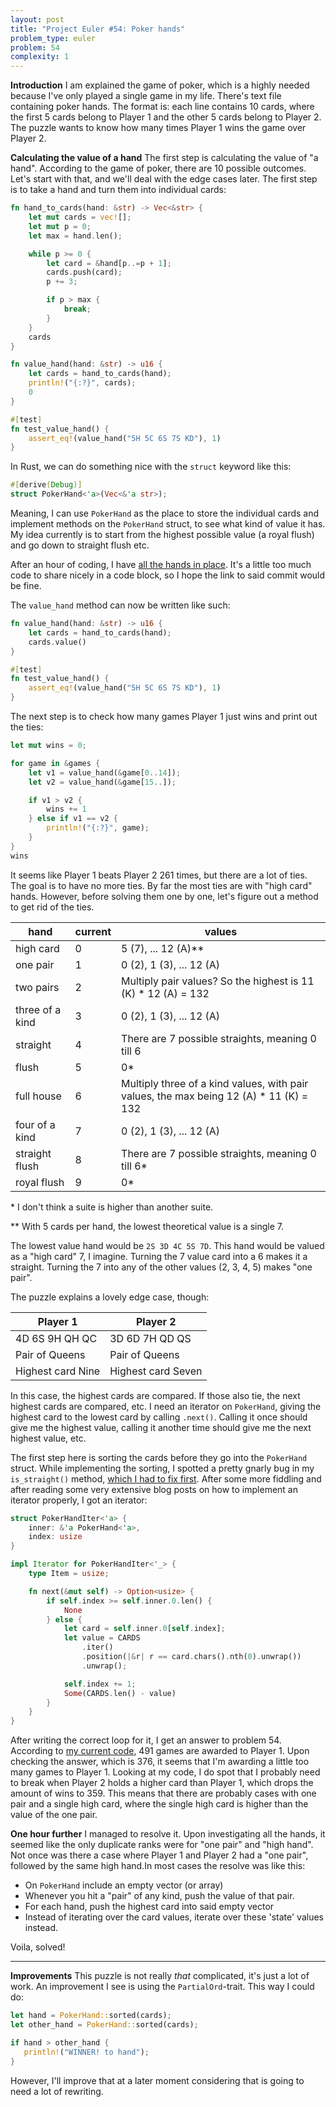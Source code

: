 ```yaml
---
layout: post
title: "Project Euler #54: Poker hands"
problem_type: euler
problem: 54
complexity: 1
---
```


**Introduction**
I am explained the game of poker, which is a highly needed because I've only played a single game in my life. There's text file containing poker hands. The format is: each line contains 10 cards, where the first 5 cards belong to Player 1 and the other 5 cards belong to Player 2. The puzzle wants to know how many times Player 1 wins the game over Player 2.

**Calculating the value of a hand**
The first step is calculating the value of "a hand". According to the game of poker, there are 10 possible outcomes. Let's start with that, and we'll deal with the edge cases later. The first step is to take a hand and turn them into individual cards:

```rust
fn hand_to_cards(hand: &str) -> Vec<&str> {
    let mut cards = vec![];
    let mut p = 0;
    let max = hand.len();

    while p >= 0 {
        let card = &hand[p..=p + 1];
        cards.push(card);
        p += 3;

        if p > max {
            break;
        }
    }
    cards
}

fn value_hand(hand: &str) -> u16 {
    let cards = hand_to_cards(hand);
    println!("{:?}", cards);
    0
}

#[test]
fn test_value_hand() {
    assert_eq!(value_hand("5H 5C 6S 7S KD"), 1)
}
```

In Rust, we can do something nice with the `struct` keyword like this:

```rust
#[derive(Debug)]
struct PokerHand<'a>(Vec<&'a str>);
```

Meaning, I can use `PokerHand` as the place to store the individual cards and implement methods on the `PokerHand` struct, to see what kind of value it has. My idea currently is to start from the highest possible value (a royal flush) and go down to straight flush etc.

After an hour of coding, I have [all the hands in place](https://github.com/grdw/euler/blob/19aa6567ee207dadf5141836d48e2c617790be94/rust/problem_0054/src/main.rs). It's a little too much code to share nicely in a code block, so I hope the link to said commit would be fine.

The `value_hand` method can now be written like such:

```rust
fn value_hand(hand: &str) -> u16 {
    let cards = hand_to_cards(hand);
    cards.value()
}

#[test]
fn test_value_hand() {
    assert_eq!(value_hand("5H 5C 6S 7S KD"), 1)
}
```

The next step is to check how many games Player 1 just wins and print out the ties:

```rust
let mut wins = 0;

for game in &games {
    let v1 = value_hand(&game[0..14]);
    let v2 = value_hand(&game[15..]);

    if v1 > v2 {
        wins += 1
    } else if v1 == v2 {
        println!("{:?}", game);
    }
}
wins
```

It seems like Player 1 beats Player 2 261 times, but there are a lot of ties. The goal is to have no more ties. By far the most ties are with "high card" hands. However, before solving them one by one, let's figure out a method to get rid of the ties.

hand            | current | values
----------------|---------|----------------------------------------------------
high card       | 0       | 5 (7), ... 12 (A)\*\*
one pair        | 1       | 0 (2), 1 (3), ... 12 (A)
two pairs       | 2       | Multiply pair values? So the highest is 11 (K) * 12 (A) = 132
three of a kind | 3       | 0 (2), 1 (3), ... 12 (A)
straight        | 4       | There are 7 possible straights, meaning 0 till 6
flush           | 5       | 0\*
full house      | 6       | Multiply three of a kind values, with pair values, the max being 12 (A) * 11 (K) = 132
four of a kind  | 7       | 0 (2), 1 (3), ... 12 (A)
straight flush  | 8       | There are 7 possible straights, meaning 0 till 6\*
royal flush     | 9       | 0\*

\* I don't think a suite is higher than another suite.

\*\* With 5 cards per hand, the lowest theoretical value is a single 7.

The lowest value hand would be `2S 3D 4C 5S 7D`. This hand would be valued as a "high card" 7, I imagine. Turning the 7 value card into a 6 makes it a straight. Turning the 7 into any of the other values (2, 3, 4, 5) makes "one pair".

The puzzle explains a lovely edge case, though:

Player 1             | Player 2
---------------------|-----------------------
4D 6S 9H QH QC       | 3D 6D 7H QD QS
Pair of Queens       | Pair of Queens
Highest card Nine    | Highest card Seven

In this case, the highest cards are compared. If those also tie, the next highest cards are compared, etc. I need an iterator on `PokerHand`, giving the highest card to the lowest card by calling `.next()`. Calling it once should give me the highest value, calling it another time should give me the next highest value, etc.

The first step here is sorting the cards before they go into the `PokerHand` struct. While implementing the sorting, I spotted a pretty gnarly bug in my `is_straight()` method, [which I had to fix first](https://github.com/grdw/euler/commit/b1d7b2e3e4c51e60f096e3b080a30f598ed2b8ac). After some more fiddling and after reading some very extensive blog posts on how to implement an iterator properly, I got an iterator:

```rust
struct PokerHandIter<'a> {
    inner: &'a PokerHand<'a>,
    index: usize
}

impl Iterator for PokerHandIter<'_> {
    type Item = usize;

    fn next(&mut self) -> Option<usize> {
        if self.index >= self.inner.0.len() {
            None
        } else {
            let card = self.inner.0[self.index];
            let value = CARDS
                .iter()
                .position(|&r| r == card.chars().nth(0).unwrap())
                .unwrap();

            self.index += 1;
            Some(CARDS.len() - value)
        }
    }
}
```

After writing the correct loop for it, I get an answer to problem 54. According to [my current code](https://github.com/grdw/euler/blob/4f53dcc84570564e36a17da6a88f35106221c3f9/rust/problem_0054/src/main.rs), 491 games are awarded to Player 1. Upon checking the answer, which is 376, it seems that I'm awarding a little too many games to Player 1. Looking at my code, I do spot that I probably need to break when Player 2 holds a higher card than Player 1, which drops the amount of wins to 359. This means that there are probably cases with one pair and a single high card, where the single high card is higher than the value of the one pair.

**One hour further**
I managed to resolve it. Upon investigating all the hands, it seemed like the only duplicate ranks were for "one pair" and "high hand". Not once was there a case where Player 1 and Player 2 had a "one pair", followed by the same high hand.In most cases the resolve was like this:

- On `PokerHand` include an empty vector (or array)
- Whenever you hit a "pair" of any kind, push the value of that pair.
- For each hand, push the highest card into said empty vector
- Instead of iterating over the card values, iterate over these 'state' values instead.

Voila, solved!

---

**Improvements**
This puzzle is not really _that_ complicated, it's just a lot of work. An improvement I see is using the `PartialOrd`-trait. This way I could do:

```rust
let hand = PokerHand::sorted(cards);
let other_hand = PokerHand::sorted(cards);

if hand > other_hand {
   println!("WINNER! to hand");
}
```

However, I'll improve that at a later moment considering that is going to need a lot of rewriting.
